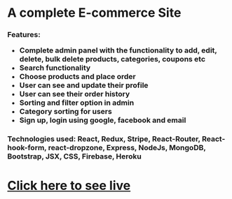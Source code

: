 <h1>A complete E-commerce Site</h1>
<h3>
  Features:
  <ul>
    <li>Complete admin panel with the functionality to add, edit, delete, bulk delete products, categories, coupons etc</li>
    <li>Search functionality</li>
    <li>Choose products and place order</li>
    <li>User can see and update their profile</li>
    <li>User can see their order history</li>
    <li>Sorting and filter option in admin</li>
    <li>Category sorting for users</li>
    <li>Sign up, login using google, facebook and email</li>
  </ul>
</h3>
<h3>Technologies used: React, Redux, Stripe, React-Router, React-hook-form, react-dropzone, Express, NodeJs, MongoDB, Bootstrap, JSX, CSS, Firebase, Heroku</h3>
<h1><a href="https://pickbazar-acec8.web.app/" target="_blank">Click here to see live</a></h1>
